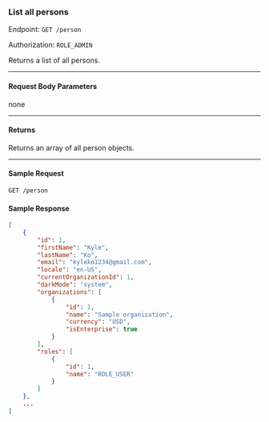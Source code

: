 ### List all persons
Endpoint: `GET /person`

Authorization: `ROLE_ADMIN`

Returns a list of all persons.
___
#### Request Body Parameters
none
___

#### Returns
Returns an array of all person objects.
___
#### Sample Request
`GET /person`
<br />
#### Sample Response
``` json
[
	{
		"id": 1,
		"firstName": "Kyle",
		"lastName": "Ko",
		"email": "kyleko1234@gmail.com",
		"locale": "en-US",
		"currentOrganizationId": 1,
		"darkMode": "system",
		"organizations": [
			{
				"id": 1,
				"name": "Sample organization",
				"currency": "USD",
				"isEnterprise": true
			}
		],
		"roles": [
			{
				"id": 1,
				"name": "ROLE_USER"
			}
		]
	},
	...
]
 ```

